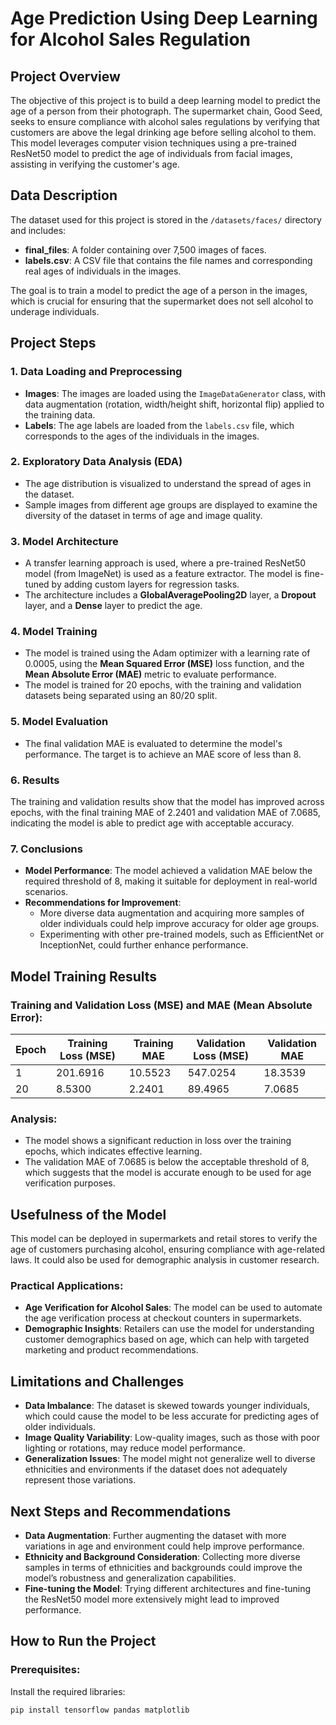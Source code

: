 # Age Prediction Using Deep Learning for Alcohol Sales Regulation

## Project Overview

The objective of this project is to build a deep learning model to predict the age of a person from their photograph. The supermarket chain, Good Seed, seeks to ensure compliance with alcohol sales regulations by verifying that customers are above the legal drinking age before selling alcohol to them. This model leverages computer vision techniques using a pre-trained ResNet50 model to predict the age of individuals from facial images, assisting in verifying the customer's age.

## Data Description

The dataset used for this project is stored in the `/datasets/faces/` directory and includes:

- **final_files**: A folder containing over 7,500 images of faces.
- **labels.csv**: A CSV file that contains the file names and corresponding real ages of individuals in the images.

The goal is to train a model to predict the age of a person in the images, which is crucial for ensuring that the supermarket does not sell alcohol to underage individuals.

## Project Steps

### 1. **Data Loading and Preprocessing**
- **Images**: The images are loaded using the `ImageDataGenerator` class, with data augmentation (rotation, width/height shift, horizontal flip) applied to the training data.
- **Labels**: The age labels are loaded from the `labels.csv` file, which corresponds to the ages of the individuals in the images.

### 2. **Exploratory Data Analysis (EDA)**
- The age distribution is visualized to understand the spread of ages in the dataset.
- Sample images from different age groups are displayed to examine the diversity of the dataset in terms of age and image quality.

### 3. **Model Architecture**
- A transfer learning approach is used, where a pre-trained ResNet50 model (from ImageNet) is used as a feature extractor. The model is fine-tuned by adding custom layers for regression tasks.
- The architecture includes a **GlobalAveragePooling2D** layer, a **Dropout** layer, and a **Dense** layer to predict the age.

### 4. **Model Training**
- The model is trained using the Adam optimizer with a learning rate of 0.0005, using the **Mean Squared Error (MSE)** loss function, and the **Mean Absolute Error (MAE)** metric to evaluate performance.
- The model is trained for 20 epochs, with the training and validation datasets being separated using an 80/20 split.

### 5. **Model Evaluation**
- The final validation MAE is evaluated to determine the model's performance. The target is to achieve an MAE score of less than 8.

### 6. **Results**
The training and validation results show that the model has improved across epochs, with the final training MAE of 2.2401 and validation MAE of 7.0685, indicating the model is able to predict age with acceptable accuracy.

### 7. **Conclusions**
- **Model Performance**: The model achieved a validation MAE below the required threshold of 8, making it suitable for deployment in real-world scenarios.
- **Recommendations for Improvement**:
  - More diverse data augmentation and acquiring more samples of older individuals could help improve accuracy for older age groups.
  - Experimenting with other pre-trained models, such as EfficientNet or InceptionNet, could further enhance performance.

## Model Training Results

### Training and Validation Loss (MSE) and MAE (Mean Absolute Error):

| Epoch | Training Loss (MSE) | Training MAE | Validation Loss (MSE) | Validation MAE |
|-------|---------------------|--------------|-----------------------|----------------|
| 1     | 201.6916            | 10.5523      | 547.0254              | 18.3539        |
| 20    | 8.5300              | 2.2401       | 89.4965               | 7.0685         |

### Analysis:
- The model shows a significant reduction in loss over the training epochs, which indicates effective learning.
- The validation MAE of 7.0685 is below the acceptable threshold of 8, which suggests that the model is accurate enough to be used for age verification purposes.

## Usefulness of the Model

This model can be deployed in supermarkets and retail stores to verify the age of customers purchasing alcohol, ensuring compliance with age-related laws. It could also be used for demographic analysis in customer research.

### Practical Applications:
- **Age Verification for Alcohol Sales**: The model can be used to automate the age verification process at checkout counters in supermarkets.
- **Demographic Insights**: Retailers can use the model for understanding customer demographics based on age, which can help with targeted marketing and product recommendations.

## Limitations and Challenges

- **Data Imbalance**: The dataset is skewed towards younger individuals, which could cause the model to be less accurate for predicting ages of older individuals.
- **Image Quality Variability**: Low-quality images, such as those with poor lighting or rotations, may reduce model performance.
- **Generalization Issues**: The model might not generalize well to diverse ethnicities and environments if the dataset does not adequately represent those variations.

## Next Steps and Recommendations

- **Data Augmentation**: Further augmenting the dataset with more variations in age and environment could help improve performance.
- **Ethnicity and Background Consideration**: Collecting more diverse samples in terms of ethnicities and backgrounds could improve the model’s robustness and generalization capabilities.
- **Fine-tuning the Model**: Trying different architectures and fine-tuning the ResNet50 model more extensively might lead to improved performance.

## How to Run the Project

### Prerequisites:
Install the required libraries:
```bash
pip install tensorflow pandas matplotlib
